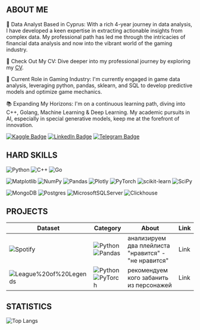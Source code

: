 ## ABOUT ME
🌟 Data Analyst Based in Cyprus: With a rich 4-year journey in data analysis, I have developed a keen expertise in extracting actionable insights from complex data. My professional path has led me through the intricacies of financial data analysis and now into the vibrant world of the gaming industry.

📄 Check Out My CV: Dive deeper into my professional journey by exploring my <a href="https://docs.google.com/document/d/1vZNkEZGukUS27WgZzMv2rMLggt24-Ha3gcPX7U9UezM/edit?usp=sharing">CV</a>.

🚀 Current Role in Gaming Industry: I'm currently engaged in game data analysis, leveraging python, pandas, sklearn, and SQL to develop predictive models and optimize game mechanics.

📚 Expanding My Horizons: I'm on a continuous learning path, diving into C++, Golang, Machine Learning & Deep Learning. My academic pursuits in AI, especially in special generative models, keep me at the forefront of innovation.

<a href="https://www.kaggle.com/artemkharlamov"><img src="https://img.shields.io/badge/Kaggle-blue?style=for-the-badge&logo=telegram&logoColor=white" alt="Kaggle Badge"/></a> <a href="https://www.linkedin.com/in/artemskharlamov/"><img src="https://img.shields.io/badge/LinkedIn-blue?style=for-the-badge&logo=linkedin&logoColor=white" alt="LinkedIn Badge"/></a> <a href="https://t.me/artikha"><img src="https://img.shields.io/badge/Telegram-blue?style=for-the-badge&logo=telegram&logoColor=white" alt="Telegram Badge"/></a>
 
## HARD SKILLS

![Python](https://img.shields.io/badge/-Python-090909?style=for-the-badge&logo=python) ![C++](https://img.shields.io/badge/c++-%2300599C.svg?style=for-the-badge&logo=c%2B%2B&logoColor=white) ![Go](https://img.shields.io/badge/go-%2300ADD8.svg?style=for-the-badge&logo=go&logoColor=white)

![Matplotlib](https://img.shields.io/badge/Matplotlib-%23ffffff.svg?style=for-the-badge&logo=Matplotlib&logoColor=black) ![NumPy](https://img.shields.io/badge/numpy-%23013243.svg?style=for-the-badge&logo=numpy&logoColor=white) ![Pandas](https://img.shields.io/badge/pandas-%23150458.svg?style=for-the-badge&logo=pandas&logoColor=white) ![Plotly](https://img.shields.io/badge/Plotly-%233F4F75.svg?style=for-the-badge&logo=plotly&logoColor=white) ![PyTorch](https://img.shields.io/badge/PyTorch-%23EE4C2C.svg?style=for-the-badge&logo=PyTorch&logoColor=white) ![scikit-learn](https://img.shields.io/badge/scikit--learn-%23F7931E.svg?style=for-the-badge&logo=scikit-learn&logoColor=white) ![SciPy](https://img.shields.io/badge/SciPy-%230C55A5.svg?style=for-the-badge&logo=scipy&logoColor=%white)

![MongoDB](https://img.shields.io/badge/MongoDB-%234ea94b.svg?style=for-the-badge&logo=mongodb&logoColor=white) ![Postgres](https://img.shields.io/badge/postgres-%23316192.svg?style=for-the-badge&logo=postgresql&logoColor=white)  ![MicrosoftSQLServer](https://img.shields.io/badge/Microsoft%20SQL%20Server-CC2927?style=for-the-badge&logo=microsoft%20sql%20server&logoColor=white) ![Clickhouse](https://img.shields.io/badge/ClickHouse-%23F7931E.svg?style=for-the-badge&logo=ClickHouse&logoColor=yellow) 

## PROJECTS
Dataset | Category | About | Link |
--- | --- | --- | --- |
![Spotify](https://img.shields.io/badge/Spotify-1ED760?style=for-the-badge&logo=spotify&logoColor=white) | ![Python](https://img.shields.io/badge/-Python-090909?style=for-the-badge&logo=python) ![Pandas](https://img.shields.io/badge/pandas-%23150458.svg?style=for-the-badge&logo=pandas&logoColor=white) | анализируем два плейлиста "нравится" - "не нравится" | Link |
![League%20of%20Legends](https://img.shields.io/badge/League%20of%20Legends-C28F2C?style=for-the-badge&logo=leagueoflegends&logoColor=white) | ![Python](https://img.shields.io/badge/-Python-090909?style=for-the-badge&logo=python) ![PyTorch](https://img.shields.io/badge/PyTorch-%23EE4C2C.svg?style=for-the-badge&logo=PyTorch&logoColor=white) | рекомендуем кого забанить из персонажей | Link |

## STATISTICS

![Top Langs](https://github-readme-stats.vercel.app/api/top-langs/?username=saintarkhat&layout=compact&theme=radical)


